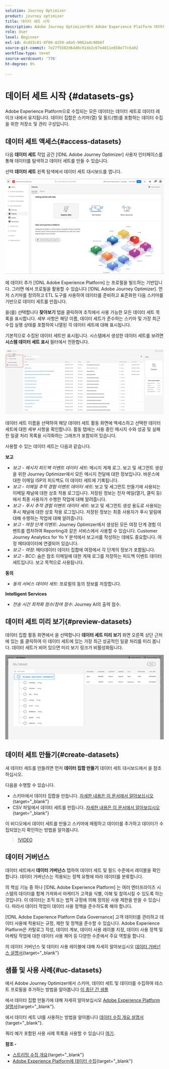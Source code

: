 ```yaml
---
solution: Journey Optimizer
product: journey optimizer
title: 데이터 세트 시작
description: Adobe Journey Optimizer에서 Adobe Experience Platform 데이터 세트를 사용하는 방법을 알아봅니다
role: User
level: Beginner
exl-id: dcdd3c81-0f00-4259-a8a5-9062a4c40b6f
source-git-commit: 7e27f5502d64d0c91de2c67e4011e650e77c6a92
workflow-type: tm+mt
source-wordcount: '776'
ht-degree: 0%

---
```


# 데이터 세트 시작 {#datasets-gs}

Adobe Experience Platform으로 수집되는 모든 데이터는 데이터 세트로 데이터 레이크 내에서 유지됩니다. 데이터 집합은 스키마(열) 및 필드(행)를 포함하는 데이터 수집을 위한 저장소 및 관리 구성입니다.

## 데이터 세트 액세스{#access-datasets}

다음 **데이터 세트** 작업 공간 [!DNL Adobe Journey Optimizer] 사용자 인터페이스를 통해 데이터를 탐색하고 데이터 세트를 만들 수 있습니다.

선택 **데이터 세트** 왼쪽 탐색에서 데이터 세트 대시보드를 엽니다.

![](assets/datasets-home.png)

에 데이터 추가 [!DNL Adobe Experience Platform] 는 프로필을 빌드하는 기반입니다. 그러면 에서 프로필을 활용할 수 있습니다 [!DNL Adobe Journey Optimizer]. 먼저 스키마를 정의하고 ETL 도구를 사용하여 데이터를 준비하고 표준화한 다음 스키마를 기반으로 데이터 세트를 만듭니다.

을(를) 선택합니다 **찾아보기** 탭을 클릭하여 조직에서 사용 가능한 모든 데이터 세트 목록을 표시합니다. 세부 사항은 해당 이름, 데이터 세트가 준수하는 스키마 및 가장 최근 수집 실행 상태를 포함하여 나열된 각 데이터 세트에 대해 표시됩니다.

기본적으로 수집된 데이터 세트만 표시됩니다. 시스템에서 생성한 데이터 세트를 보려면 **시스템 데이터 세트 표시** 필터에서 전환합니다.

![](assets/ajo-system-datasets.png)

데이터 세트 이름을 선택하여 해당 데이터 세트 활동 화면에 액세스하고 선택한 데이터 세트에 대한 세부 사항을 확인합니다. 활동 탭에는 사용 중인 메시지 수와 성공 및 실패한 일괄 처리 목록을 시각화하는 그래프가 포함되어 있습니다.

사용할 수 있는 데이터 세트는 다음과 같습니다.

**보고**

* _보고 - 메시지 피드백 이벤트 데이터 세트_: 메시지 게재 로그. 보고 및 세그먼트 생성을 위한 Journey Optimizer에서 모든 메시지 전달에 대한 정보입니다. 바운스에 대한 이메일 ISP의 피드백도 이 데이터 세트에 기록됩니다.
* _보고 - 이메일 추적 경험 이벤트 데이터 세트_: 보고 및 세그먼트 만들기에 사용되는 이메일 채널에 대한 상호 작용 로그입니다. 저장된 정보는 전자 메일(열기, 클릭 등)에서 최종 사용자가 수행한 작업에 대해 알려줍니다.
* _보고 - 푸시 추적 경험 이벤트 데이터 세트_: 보고 및 세그먼트 생성 용도로 사용되는 푸시 채널에 대한 상호 작용 로그입니다. 저장된 정보는 최종 사용자가 푸시 알림에 대해 수행하는 작업에 대해 알려줍니다.
* _보고 - 여정 단계 이벤트_: Journey Optimizer에서 생성된 모든 여정 단계 경험 이벤트를 캡처하여 Reporting과 같은 서비스에서 사용할 수 있습니다. Customer Journey Analytics for Yo Y 분석에서 보고서를 작성하는 데에도 중요합니다. 여정 메타데이터에 연결되어 있습니다.
* _보고 - 여정_: 메타데이터 데이터 집합에 여정에서 각 단계의 정보가 포함됩니다.
* _보고 - BCC_: 숨은 참조 이메일에 대한 게재 로그를 저장하는 피드백 이벤트 데이터 세트입니다. 보고 목적으로 사용됩니다.

**동의**

* _동의 서비스 데이터 세트_: 프로필의 동의 정보를 저장합니다.

**Intelligent Services**

* _전송 시간 최적화 점수/참여 점수_: Journey AI의 출력 점수.

## 데이터 세트 미리 보기{#preview-datasets}

데이터 집합 활동 화면에서 을 선택합니다 **데이터 세트 미리 보기** 화면 오른쪽 상단 근처에 있는 를 클릭하여 이 데이터 세트에 있는 가장 최근 성공적인 일괄 처리를 미리 봅니다. 데이터 세트가 비어 있으면 미리 보기 링크가 비활성화됩니다.

![](assets/dataset-preview.png)

## 데이터 세트 만들기{#create-datasets}

새 데이터 세트를 만들려면 먼저 **데이터 집합 만들기** 데이터 세트 대시보드에서 을 참조하십시오.

다음을 수행할 수 있습니다.

* 스키마에서 데이터 집합을 만듭니다. [자세한 내용은 이 문서에서 알아보십시오](https://experienceleague.adobe.com/docs/experience-platform/catalog/datasets/user-guide.html?lang=en#schema){target=&quot;_blank&quot;}
* CSV 파일에서 데이터 세트를 만듭니다. [자세한 내용은 이 문서에서 알아보십시오](https://experienceleague.adobe.com/docs/experience-platform/ingestion/tutorials/map-a-csv-file.html){target=&quot;_blank&quot;}

이 비디오에서 데이터 세트를 만들고 스키마에 매핑하고 데이터를 추가하고 데이터가 수집되었는지 확인하는 방법을 알아봅니다.

>[!VIDEO](https://video.tv.adobe.com/v/334293?quality=12)

## 데이터 거버넌스

데이터 세트에서 **데이터 거버넌스** 탭하여 데이터 세트 및 필드 수준에서 레이블을 확인합니다. 데이터 거버넌스는 적용되는 정책 유형에 따라 데이터를 분류합니다.

의 핵심 기능 중 하나 [!DNL Adobe Experience Platform] 는 여러 엔터프라이즈 시스템의 데이터를 함께 가져와서 마케터가 고객을 식별, 이해 및 참여시킬 수 있도록 하는 것입니다. 이 데이터는 조직 또는 법적 규정에 의해 정의된 사용 제한을 받을 수 있습니다. 따라서 데이터 작업이 데이터 사용 정책을 준수하도록 해야 합니다.

[!DNL Adobe Experience Platform Data Governance] 고객 데이터를 관리하고 데이터 사용에 적용되는 규정, 제한 및 정책을 준수할 수 있습니다. Adobe Experience Platform은 카탈로그 작성, 데이터 계보, 데이터 사용 레이블 지정, 데이터 사용 정책 및 마케팅 작업에 대한 데이터 사용 제어 등 다양한 수준에서 주요 역할을 합니다.

의 데이터 거버넌스 및 데이터 사용 레이블에 대해 자세히 알아보십시오 [데이터 거버넌스 설명서](https://experienceleague.adobe.com/docs/experience-platform/data-governance/labels/user-guide.html){target=&quot;_blank&quot;}

## 샘플 및 사용 사례{#uc-datasets}

에서 Adobe Journey Optimizer에서 스키마, 데이터 세트 및 데이터를 수집하여 테스트 프로필을 추가하는 방법을 알아봅니다 [이 종단 간 샘플](../segment/creating-test-profiles.md)

에서 데이터 집합 만들기에 대해 자세히 알아보십시오 [Adobe Experience Platform 설명서](https://experienceleague.adobe.com/docs/experience-platform/catalog/datasets/overview.html){target=&quot;_blank&quot;}.

에서 데이터 세트 UI를 사용하는 방법을 알아봅니다 [데이터 수집 개요 설명서](https://experienceleague.adobe.com/docs/experience-platform/ingestion/home.html){target=&quot;_blank&quot;}.

쿼리 예가 포함된 사용 사례 목록을 사용할 수 있습니다 [여기](../data/datasets-query-examples.md).

**참조 -**

* [스트리밍 수집 개요](https://experienceleague.adobe.com/docs/experience-platform/ingestion/streaming/overview.html){target=&quot;_blank&quot;}
* [Adobe Experience Platform에 데이터 수집](https://experienceleague.adobe.com/docs/experience-platform/ingestion/tutorials/ingest-batch-data.html){target=&quot;_blank&quot;}
